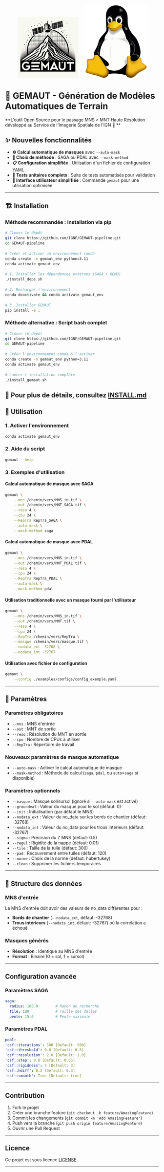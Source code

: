 <p align="center">
  <img src="assets/logo.png" alt="GEMAUT" width="200" style="margin-right: 20px;"/>
  <img src="assets/Linux.png" alt="Linux" width="200"/>
</p>

# 🚀 GEMAUT - Génération de Modèles Automatiques de Terrain

**L'outil Open Source pour le passage MNS > MNT Haute Résolution développé au Service de l'Imagerie Spatiale de l'IGN 🚀 **

## ✨ Nouvelles fonctionnalités

- **⚙️ Calcul automatique de masques** avec `--auto-mask`
- **🎯 Choix de méthode** : SAGA ou PDAL avec `--mask-method`
- **📋 Configuration simplifiée** : Utilisation d'un fichier de configuration YAML
- **🧪 Tests unitaires complets** : Suite de tests automatisés pour validation
- **🚀 Interface utilisateur simplifiée** : Commande `gemaut` pour une utilisation optimisée

---

## 🏗️ Installation

### Méthode recommandée : Installation via pip

```bash
# Cloner le dépôt
git clone https://github.com/IGNF/GEMAUT-pipeline.git
cd GEMAUT-pipeline

# Créer et activer un environnement conda
conda create -n gemaut_env python=3.11
conda activate gemaut_env

# 1. Installer les dépendances externes (SAGA + GEMO)
./install_deps.sh

# 2. Recharger l'environnement
conda deactivate && conda activate gemaut_env

# 3. Installer GEMAUT
pip install -e .
```

### Méthode alternative : Script bash complet

```bash
# Cloner le dépôt
git clone https://github.com/IGNF/GEMAUT-pipeline.git
cd GEMAUT-pipeline

# Créer l'environnement conda & l'activer
conda create -n gemaut_env python=3.11
conda activate gemaut_env

# Lancer l'installation complète
./install_gemaut.sh
```

📖 **Pour plus de détails**, consultez [INSTALL.md](INSTALL.md)
---

## 🎯 Utilisation

### 1. Activer l'environnement
```bash
conda activate gemaut_env
```

### 2. Aide du script
```bash
gemaut --help
```

### 3. Exemples d'utilisation

#### **Calcul automatique de masque avec SAGA**
```bash
gemaut \
    --mns /chemin/vers/MNS_in.tif \
    --out /chemin/vers/MNT_SAGA.tif \
    --reso 4 \
    --cpu 24 \
    --RepTra RepTra_SAGA \
    --auto-mask \
    --mask-method saga
```

#### **Calcul automatique de masque avec PDAL**
```bash
gemaut \
    --mns /chemin/vers/MNS_in.tif \
    --out /chemin/vers/MNT_PDAL.tif \
    --reso 4 \
    --cpu 24 \
    --RepTra RepTra_PDAL \
    --auto-mask \
    --mask-method pdal
```

#### **Utilisation traditionnelle avec un masque fourni par l'utilisateur**
```bash
gemaut \
    --mns /chemin/vers/MNS_in.tif \
    --out /chemin/vers/MNT.tif \
    --reso 4 \
    --cpu 24 \
    --RepTra /chemin/vers/RepTra \
    --masque /chemin/vers/masque.tif \
    --nodata_ext -32768 \
    --nodata_int -32767
```

#### **Utilisation avec fichier de configuration**
```bash
gemaut \
    --config ./examples/configs/config_exemple.yaml
```

---

## 🔧 Paramètres

### Paramètres obligatoires
- `--mns` : MNS d'entrée
- `--out` : MNT de sortie
- `--reso` : Résolution du MNT en sortie
- `--cpu` : Nombre de CPUs à utiliser
- `--RepTra` : Répertoire de travail

### **Nouveaux paramètres de masque automatique**
- `--auto-mask` : Activer le calcul automatique de masque
- `--mask-method` : Méthode de calcul (`saga`, `pdal`, ou `auto`=`saga` si disponible)

### Paramètres optionnels
- `--masque` : Masque sol/sursol (ignoré si `--auto-mask` est activé)
- `--groundval` : Valeur du masque pour le sol (défaut: 0)
- `--init` : Initialisation (par défaut le MNS)
- `--nodata_ext` : Valeur du no_data sur les bords de chantier (défaut: -32768)
- `--nodata_int` : Valeur du no_data pour les trous intérieurs (défaut: -32767)
- `--sigma` : Précision du Z MNS (défaut: 0.5)
- `--regul` : Rigidité de la nappe (défaut: 0.01)
- `--tile` : Taille de la tuile (défaut: 300)
- `--pad` : Recouvrement entre tuiles (défaut: 120)
- `--norme` : Choix de la norme (défaut: hubertukey)
- `--clean` : Supprimer les fichiers temporaires

---

## 📁 Structure des données

### MNS d'entrée
Le MNS d'entrée doit avoir des valeurs de no_data différentes pour :
- **Bords de chantier** (`--nodata_ext`, défaut: -32768)
- **Trous intérieurs** (`--nodata_int`, défaut: -32767) où la corrélation a échoué

### Masques générés
- **Résolution** : Identique au MNS d'entrée
- **Format** : Binaire (0 = sol, 1 = sursol)
---

## Configuration avancée

### Paramètres SAGA
```yaml
saga:
  radius: 100.0        # Rayon de recherche
  tile: 100            # Taille des dalles
  pente: 15.0          # Pente maximale
```

### Paramètres PDAL
```yaml
pdal:
'csf::iterations': 500 [Default: 500]
'csf::threshold': 0.8 [Default: 0.5]
'csf::resolution': 2.0 [Default: 1.0]
'csf::step': 0.8 [Default: 0.65]
'csf::rigidness': 5 [Default: 3]
'csf::hdiff': 0.2 [Default: 0.3] 
'csf::smooth': True [Default: true]
```

---

## Contribution

1. Fork le projet
2. Créer une branche feature (`git checkout -b feature/AmazingFeature`)
3. Commit les changements (`git commit -m 'Add AmazingFeature'`)
4. Push vers la branche (`git push origin feature/AmazingFeature`)
5. Ouvrir une Pull Request

---

## Licence

Ce projet est sous licence [LICENSE](LICENSE).

---
